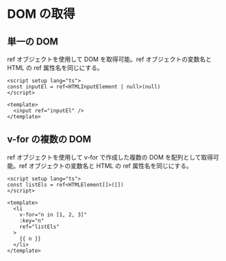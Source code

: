 # DOM の取得

## 単一の DOM

ref オブジェクトを使用して DOM を取得可能。ref オブジェクトの変数名と HTML の ref 属性名を同じにする。

```vue
<script setup lang="ts">
const inputEl = ref<HTMLInputElement | null>(null)
</script>

<template>
  <input ref="inputEl" />
</template>
```

## v-for の複数の DOM

ref オブジェクトを使用して v-for で作成した複数の DOM を配列として取得可能。ref オブジェクトの変数名と HTML の ref 属性名を同じにする。

```vue
<script setup lang="ts">
const listEls = ref<HTMLElement[]>([])
</script>

<template>
  <li
    v-for="n in [1, 2, 3]"
    :key="n"
    ref="listEls"
  >
    {{ n }}
  </li>
</template>
```
